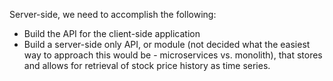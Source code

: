Server-side, we need to accomplish the following:

-   Build the API for the client-side application
-   Build a server-side only API, or module (not decided what the easiest way to approach this would be - microservices vs. monolith), that stores and allows for retrieval of stock price history as time series.
